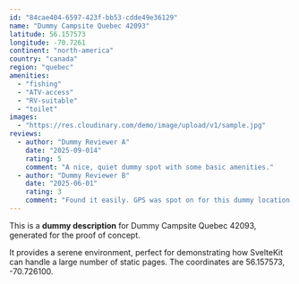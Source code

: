 ```yaml
---
id: "84cae404-6597-423f-bb53-cdde49e36129"
name: "Dummy Campsite Quebec 42093"
latitude: 56.157573
longitude: -70.7261
continent: "north-america"
country: "canada"
region: "quebec"
amenities:
  - "fishing"
  - "ATV-access"
  - "RV-suitable"
  - "toilet"
images:
  - "https://res.cloudinary.com/demo/image/upload/v1/sample.jpg"
reviews:
  - author: "Dummy Reviewer A"
    date: "2025-09-014"
    rating: 5
    comment: "A nice, quiet dummy spot with some basic amenities."
  - author: "Dummy Reviewer B"
    date: "2025-06-01"
    rating: 3
    comment: "Found it easily. GPS was spot on for this dummy location."
---
```


This is a **dummy description** for Dummy Campsite Quebec 42093, generated for the proof of concept.

It provides a serene environment, perfect for demonstrating how SvelteKit can handle a large number of static pages. The coordinates are 56.157573, -70.726100.

